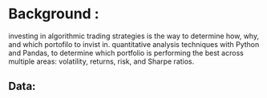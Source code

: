 # Background :

investing in algorithmic trading strategies is the way to determine how, why, and which portofilo to invist in. 
quantitative analysis techniques with Python and Pandas, to determine which portfolio is performing the best across multiple areas: volatility, returns, risk, and Sharpe ratios.

## Data:
